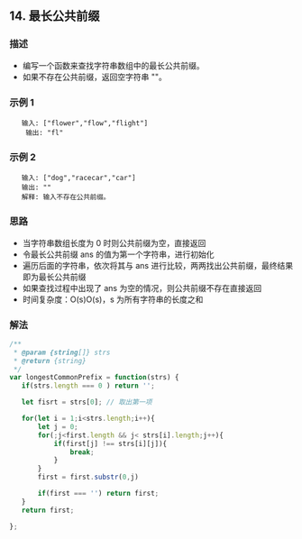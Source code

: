 <!--
 * @Author: your name
 * @Date: 2020-03-09 22:20:59
 * @LastEditTime: 2020-05-13 17:45:16
 * @LastEditors: Please set LastEditors
 * @Description: In User Settings Edit
 * @FilePath: /leetcode_fe/451-500/485_最大连续1的个数.md
 -->
## 14. 最长公共前缀

### 描述
+ 编写一个函数来查找字符串数组中的最长公共前缀。
+ 如果不存在公共前缀，返回空字符串 ""。

### 示例 1
```
   输入: ["flower","flow","flight"]
    输出: "fl"
```

### 示例 2
```
   输入: ["dog","racecar","car"]
   输出: ""
   解释: 输入不存在公共前缀。
```

### 思路
+ 当字符串数组长度为 0 时则公共前缀为空，直接返回
+ 令最长公共前缀 ans 的值为第一个字符串，进行初始化
+ 遍历后面的字符串，依次将其与 ans 进行比较，两两找出公共前缀，最终结果即为最长公共前缀
+ 如果查找过程中出现了 ans 为空的情况，则公共前缀不存在直接返回
+ 时间复杂度：O(s)O(s)，s 为所有字符串的长度之和

### 解法
```js
/**
 * @param {string[]} strs
 * @return {string}
 */
var longestCommonPrefix = function(strs) {
   if(strs.length === 0 ) return '';

   let fisrt = strs[0]; // 取出第一项

   for(let i = 1;i<strs.length;i++){
       let j = 0;
       for(;j<first.length && j< strs[i].length;j++){
           if(first[j] !== strs[i][j]){
               break;
           }
       }
       first = first.substr(0,j)

       if(first === '') return first;
   }
   return first;

};
```